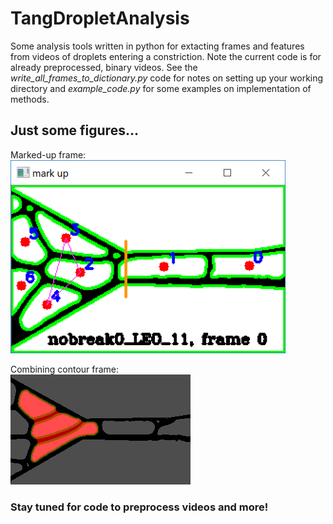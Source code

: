 # TangDropletAnalysis

Some analysis tools written in python for extacting frames and features from videos of droplets entering a constriction. Note the current code is for already preprocessed, binary videos. See the *write_all_frames_to_dictionary.py* code for notes on setting up your working directory and *example_code.py* for some examples on implementation of methods.

## Just some figures...
Marked-up frame: <br/>
![picture alt](./Figures/mark_up.png)

Combining contour frame: <br/>
![picture alt](./Figures/combine_contour.png)

### Stay tuned for code to preprocess videos and more!
